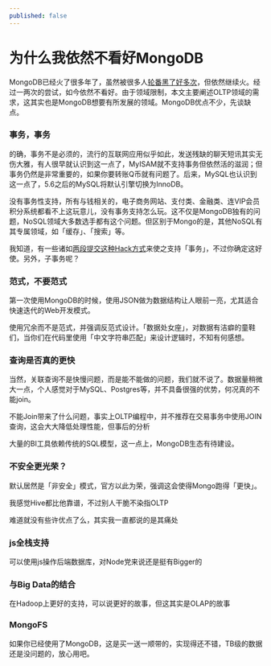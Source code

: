 ```yaml
---
published: false
---
```


# 为什么我依然不看好MongoDB

MongoDB已经火了很多年了，虽然被很多人[轮番黑了好多次][1]，但依然继续火。经过一两次的尝试，如今依然不看好。由于领域限制，本文主要阐述OLTP领域的需求，这其实也是MongoDB想要有所发展的领域。MongoDB优点不少，先谈缺点。

### 事务，事务
的确，事务不是必须的，流行的互联网应用似乎如此，发送残缺的聊天短讯其实无伤大雅，有人很早就认识到这一点了，MyISAM就不支持事务但依然活的滋润；但事务仍然是非常重要的，如果你要转账Q币就有问题了。后来，MySQL也认识到这一点了，5.6之后的MySQL将默认引擎切换为InnoDB。

没有事务性支持，所有与钱相关的，电子商务网站、支付类、金融类、连VIP会员积分系统都看不上这玩意儿，没有事务支持怎么玩。这不仅是MongoDB独有的问题，NoSQL领域大多数选手都有这个问题。但区别于Mongo的是，其他NoSQL有其专属领域，如「缓存」、「搜索」等。

我知道，有一些诸如[两段提交这种Hack方式][2]来使之支持「事务」，不过你确定这好使。另外，子事务呢？

### 范式，不要范式
第一次使用MongoDB的时候，使用JSON做为数据结构让人眼前一亮，尤其适合快速迭代的Web开发模式。

使用冗余而不是范式，并强调反范式设计。「数据处女座」，对数据有洁癖的童鞋们，当你们在代码里使用「中文字符串匹配」来设计逻辑时，不知有何感想。

### 查询是否真的更快
当然，关联查询不是快慢问题，而是能不能做的问题，我们就不说了。数据量稍微大一点，个人感觉对于MySQL、Postgres等，并不具备很强的优势，何况真的不能join。

不能Join带来了什么问题，事实上OLTP编程中，并不推荐在交易事务中使用JOIN查询，这会大大降低处理性能，但事后的分析

大量的BI工具依赖传统的SQL模型，这一点上，MongoDB生态有待建设。

### 不安全更光荣？
默认居然是「非安全」模式，官方以此为荣，强调这会使得Mongo跑得「更快」。

我感觉Hive都比他靠谱，不过别人干脆不染指OLTP

难道就没有些许优点了么，其实我一直都说的是其痛处

### js全栈支持
可以使用js操作后端数据库，对Node党来说还是挺有Bigger的

### 与Big Data的结合
在Hadoop上更好的支持，可以说更好的故事，但这其实是OLAP的故事

### MongoFS
如果你已经使用了MongoDB，这是买一送一顺带的，实现得还不错，TB级的数据还是没问题的，放心用吧。


  [1]: http://coolshell.cn/articles/5826.html "千万别用MongoDB？"
  [2]: http://cookbook.mongodb.org/patterns/perform-two-phase-commits/ "Perform Two Phase Commits"
  

